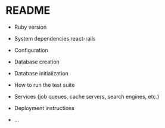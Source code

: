 # README

* Ruby version

* System dependencies
react-rails

* Configuration

* Database creation

* Database initialization

* How to run the test suite

* Services (job queues, cache servers, search engines, etc.)

* Deployment instructions

* ...
